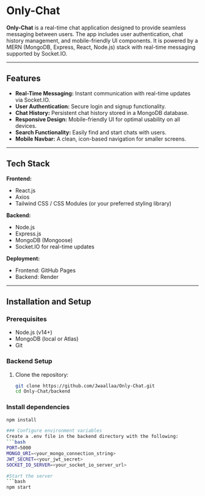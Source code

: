 # Only-Chat  

**Only-Chat** is a real-time chat application designed to provide seamless messaging between users. The app includes user authentication, chat history management, and mobile-friendly UI components. It is powered by a MERN (MongoDB, Express, React, Node.js) stack with real-time messaging supported by Socket.IO.  

---

## Features  
- **Real-Time Messaging:** Instant communication with real-time updates via Socket.IO.  
- **User Authentication:** Secure login and signup functionality.  
- **Chat History:** Persistent chat history stored in a MongoDB database.  
- **Responsive Design:** Mobile-friendly UI for optimal usability on all devices.  
- **Search Functionality:** Easily find and start chats with users.  
- **Mobile Navbar:** A clean, icon-based navigation for smaller screens.  

---

## Tech Stack  

**Frontend:**  
- React.js  
- Axios  
- Tailwind CSS / CSS Modules (or your preferred styling library)  

**Backend:**  
- Node.js  
- Express.js  
- MongoDB (Mongoose)  
- Socket.IO for real-time updates  

**Deployment:**  
- Frontend: GitHub Pages  
- Backend: Render  

---

## Installation and Setup  

### Prerequisites  
- Node.js (v14+)  
- MongoDB (local or Atlas)  
- Git  

### Backend Setup  
1. Clone the repository:  
   ```bash  
   git clone https://github.com/Jwaallaa/Only-Chat.git  
   cd Only-Chat/backend  

### Install dependencies
```bash
npm install  

### Configure environment variables
Create a .env file in the backend directory with the following:
```bash
PORT=5000  
MONGO_URI=<your_mongo_connection_string>  
JWT_SECRET=<your_jwt_secret>  
SOCKET_IO_SERVER=<your_socket_io_server_url>  

#Start the server
```bash
npm start  
